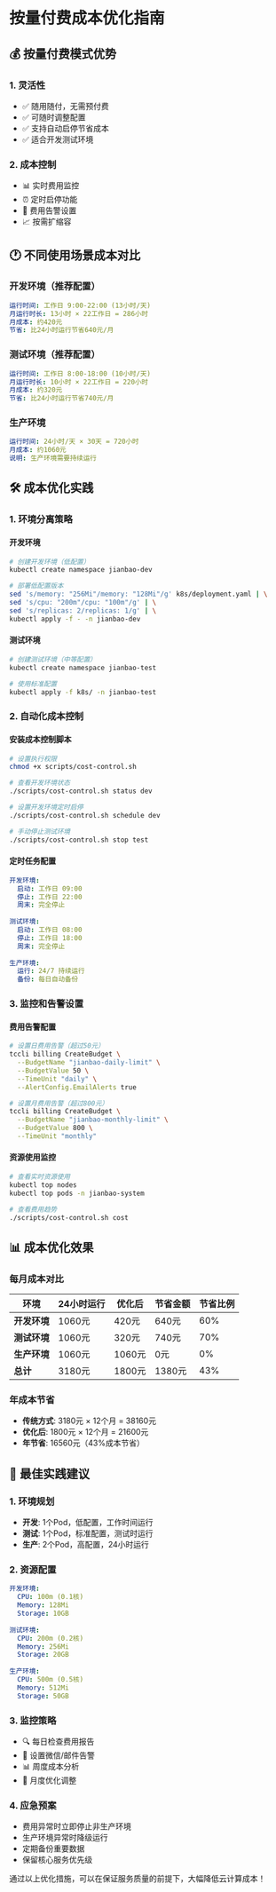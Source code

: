 # 按量付费成本优化指南

## 💰 按量付费模式优势

### 1. 灵活性
- ✅ 随用随付，无需预付费
- ✅ 可随时调整配置
- ✅ 支持自动启停节省成本
- ✅ 适合开发测试环境

### 2. 成本控制
- 📊 实时费用监控
- ⏰ 定时启停功能
- 🚨 费用告警设置
- 📈 按需扩缩容

## 🕐 不同使用场景成本对比

### 开发环境（推荐配置）
```yaml
运行时间: 工作日 9:00-22:00 (13小时/天)
月运行时长: 13小时 × 22工作日 = 286小时
月成本: 约420元
节省: 比24小时运行节省640元/月
```

### 测试环境（推荐配置）
```yaml
运行时间: 工作日 8:00-18:00 (10小时/天)
月运行时长: 10小时 × 22工作日 = 220小时
月成本: 约320元
节省: 比24小时运行节省740元/月
```

### 生产环境
```yaml
运行时间: 24小时/天 × 30天 = 720小时
月成本: 约1060元
说明: 生产环境需要持续运行
```

## 🛠️ 成本优化实践

### 1. 环境分离策略

#### 开发环境
```bash
# 创建开发环境（低配置）
kubectl create namespace jianbao-dev

# 部署低配置版本
sed 's/memory: "256Mi"/memory: "128Mi"/g' k8s/deployment.yaml | \
sed 's/cpu: "200m"/cpu: "100m"/g' | \
sed 's/replicas: 2/replicas: 1/g' | \
kubectl apply -f - -n jianbao-dev
```

#### 测试环境
```bash
# 创建测试环境（中等配置）
kubectl create namespace jianbao-test

# 使用标准配置
kubectl apply -f k8s/ -n jianbao-test
```

### 2. 自动化成本控制

#### 安装成本控制脚本
```bash
# 设置执行权限
chmod +x scripts/cost-control.sh

# 查看开发环境状态
./scripts/cost-control.sh status dev

# 设置开发环境定时启停
./scripts/cost-control.sh schedule dev

# 手动停止测试环境
./scripts/cost-control.sh stop test
```

#### 定时任务配置
```yaml
开发环境:
  启动: 工作日 09:00
  停止: 工作日 22:00
  周末: 完全停止
  
测试环境:
  启动: 工作日 08:00  
  停止: 工作日 18:00
  周末: 完全停止
  
生产环境:
  运行: 24/7 持续运行
  备份: 每日自动备份
```

### 3. 监控和告警设置

#### 费用告警配置
```bash
# 设置日费用告警（超过50元）
tccli billing CreateBudget \
  --BudgetName "jianbao-daily-limit" \
  --BudgetValue 50 \
  --TimeUnit "daily" \
  --AlertConfig.EmailAlerts true

# 设置月费用告警（超过800元）
tccli billing CreateBudget \
  --BudgetName "jianbao-monthly-limit" \
  --BudgetValue 800 \
  --TimeUnit "monthly"
```

#### 资源使用监控
```bash
# 查看实时资源使用
kubectl top nodes
kubectl top pods -n jianbao-system

# 查看费用趋势
./scripts/cost-control.sh cost
```

## 📊 成本优化效果

### 每月成本对比
| 环境 | 24小时运行 | 优化后 | 节省金额 | 节省比例 |
|------|------------|--------|----------|----------|
| **开发环境** | 1060元 | 420元 | 640元 | 60% |
| **测试环境** | 1060元 | 320元 | 740元 | 70% |
| **生产环境** | 1060元 | 1060元 | 0元 | 0% |
| **总计** | 3180元 | 1800元 | 1380元 | 43% |

### 年成本节省
- **传统方式**: 3180元 × 12个月 = 38160元
- **优化后**: 1800元 × 12个月 = 21600元
- **年节省**: 16560元（43%成本节省）

## 🎯 最佳实践建议

### 1. 环境规划
- **开发**: 1个Pod，低配置，工作时间运行
- **测试**: 1个Pod，标准配置，测试时运行
- **生产**: 2个Pod，高配置，24小时运行

### 2. 资源配置
```yaml
开发环境:
  CPU: 100m (0.1核)
  Memory: 128Mi
  Storage: 10GB
  
测试环境:
  CPU: 200m (0.2核)
  Memory: 256Mi
  Storage: 20GB
  
生产环境:
  CPU: 500m (0.5核)
  Memory: 512Mi
  Storage: 50GB
```

### 3. 监控策略
- 🔍 每日检查费用报告
- 📱 设置微信/邮件告警
- 📊 周度成本分析
- 🎯 月度优化调整

### 4. 应急预案
- 费用异常时立即停止非生产环境
- 生产环境异常时降级运行
- 定期备份重要数据
- 保留核心服务优先级

通过以上优化措施，可以在保证服务质量的前提下，大幅降低云计算成本！